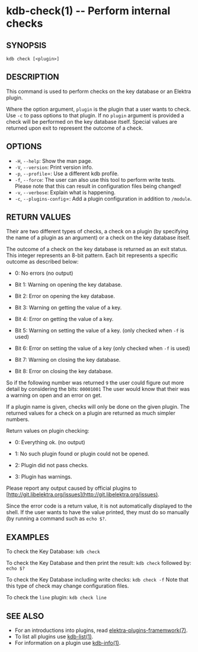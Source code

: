 kdb-check(1) -- Perform internal checks
=======================================

## SYNOPSIS

`kdb check [<plugin>]`

## DESCRIPTION

This command is used to perform checks on the key database or an Elektra plugin.

Where the option argument, `plugin` is the plugin that a user wants to check.
Use `-c` to pass options to that plugin.
If no `plugin` argument is provided a check will be performed on the key database itself.
Special values are returned upon exit to represent the outcome of a check.

## OPTIONS

- `-H`, `--help`:
  Show the man page.
- `-V`, `--version`:
  Print version info.
- `-p`, `--profile`=<profile>:
  Use a different kdb profile.
- `-f`, `--force`:
   The user can also use this tool to perform write tests. Please note that this can result in configuration files being changed!
- `-v`, `--verbose`:
  Explain what is happening.
- `-c`, `--plugins-config`=<pluginconfig>:
  Add a plugin configuration in addition to `/module`.


## RETURN VALUES

Their are two different types of checks, a check on a plugin (by specifying the name of a plugin as an argument) or a check on the key database itself.

The outcome of a check on the key database is returned as an exit status.
This integer represents an 8-bit pattern.
Each bit represents a specific outcome as described below:

 * 0:
   No errors (no output)

 * Bit 1:
   Warning on opening the key database.

 * Bit 2:
   Error on opening the key database.

 * Bit 3:
   Warning on getting the value of a key.

 * Bit 4:
   Error on getting the value of a key.

 * Bit 5:
   Warning on setting the value of a key. (only checked when `-f` is used)

 * Bit 6:
   Error on setting the value of a key (only checked when `-f` is used)

 * Bit 7:
   Warning on closing the key database.

 * Bit 8:
   Error on closing the key database.

So if the following number was returned `9` the user could figure out more detail by considering the bits: `00001001`
The user would know that their was a warning on open and an error on get.

If a plugin name is given, checks will only be done on the given plugin.
The returned values for a check on a plugin are returned as much simpler numbers.

Return values on plugin checking:

 * 0:
   Everything ok. (no output)

 * 1:
   No such plugin found or plugin could not be opened.

 * 2:
   Plugin did not pass checks.

 * 3:
   Plugin has warnings.

Please report any output caused by official plugins to [http://git.libelektra.org/issues](http://git.libelektra.org/issues).

Since the error code is a return value, it is not automatically displayed to the shell.
If the user wants to have the value printed, they must do so manually (by running a command such as `echo $?`.


## EXAMPLES

To check the Key Database:
`kdb check`

To check the Key Database and then print the result:
`kdb check`
followed by:
`echo $?`

To check the Key Database including write checks:
`kdb check -f`
Note that this type of check may change configuration files.

To check the `line` plugin:
`kdb check line`

## SEE ALSO

- For an introductions into plugins, read [elektra-plugins-framemwork(7)](elektra-plugins-framework.md).
- To list all plugins use [kdb-list(1)](kdb-list.md).
- For information on a plugin use [kdb-info(1)](kdb-info.md).
